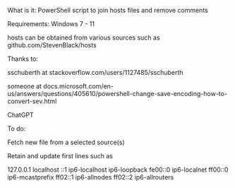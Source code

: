 What is it: PowerShell script to join hosts files and remove comments

Requirements: Windows 7 - 11

hosts can be obtained from various sources such as github.com/StevenBlack/hosts

Thanks to:

sschuberth at stackoverflow.com/users/1127485/sschuberth

someone at docs.microsoft.com/en-us/answers/questions/405610/powershell-change-save-encoding-how-to-convert-sev.html

ChatGPT

To do:

Fetch new file from a selected source(s)

Retain and update first lines such as

127.0.0.1	localhost
::1 ip6-localhost ip6-loopback
fe00::0 ip6-localnet
ff00::0 ip6-mcastprefix
ff02::1 ip6-allnodes
ff02::2 ip6-allrouters
